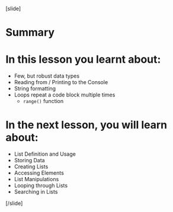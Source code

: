 
[slide]
# Summary


# In this lesson you learnt about:

- Few, but robust data types
- Reading from / Printing to the Console
- String formatting
- Loops repeat a code block multiple times
  - `range()` function


# In the next lesson, you will learn about:

- List Definition and Usage
- Storing Data
- Creating Lists
- Accessing Elements
- List Manipulations
- Looping through Lists
- Searching in Lists



[/slide]